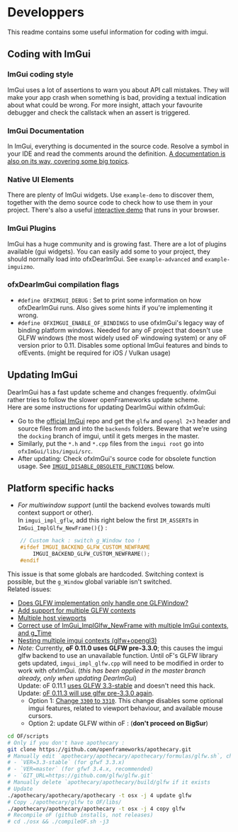 # Developpers

This readme contains some useful information for coding with imgui.

## Coding with ImGui

### ImGui coding style
ImGui uses a lot of assertions to warn you about API call mistakes. They will make your app crash when something is bad, providing a textual indication about what could be wrong. For more insight, attach your favourite debugger and check the callstack when an assert is triggered.

### ImGui Documentation
In ImGui, everything is documented in the source code. Resolve a symbol in your IDE and read the comments around the definition. [A documentation is also on its way, covering some big topics](https://github.com/ocornut/imgui/tree/master/docs).

### Native UI Elements
There are plenty of ImGui widgets. Use `example-demo` to discover them, together with the demo source code to check how to use them in your project. There's also a useful [interactive demo](https://pthom.github.io/imgui_manual_online/) that runs in your browser.

### ImGui Plugins
ImGui has a huge community and is growing fast. There are a lot of plugins available (gui widgets). You can easily add some to your project, they should normally load into ofxDearImGui. See `example-advanced` and `example-imguizmo`.

### ofxDearImGui compilation flags
- `#define OFXIMGUI_DEBUG` : Set to print some information on how ofxDearImGui runs. Also gives some hints if you're implementing it wrong.
- `#define OFXIMGUI_ENABLE_OF_BINDINGS` to use ofxImGui's legacy way of binding platform windows. Needed for any oF project that doesn't use GLFW windows (the most widely used oF windowing system) or any oF version prior to 0.11. Disables some optional ImGui features and binds to ofEvents. (might be required for iOS / Vulkan usage)

## Updating ImGui
DearImGui has a fast update scheme and changes frequently. ofxImGui rather tries to follow the slower openFrameworks update scheme.  
Here are some instructions for updating DearImGui within ofxImGui:
- Go to the [official ImGui](https://github.com/ocornut/imgui/tree/docking/) repo and get the `glfw` and `opengl 2+3` header and source files from and into the `backends` folders. Beware that we're using the `docking` branch of imgui, until it gets merges in the master.
- Similarly, put the `*.h` and `*.cpp` files from the `imgui root` go into `ofxImGui/libs/imgui/src`.
- After updating: Check ofxImGui's source code for obsolete function usage. See [`IMGUI_DISABLE_OBSOLETE_FUNCTIONS`](#updating-ofximgui) below.

## Platform specific hacks

- *For multiwindow support* (until the backend evolves towards multi context support or other).  
In `imgui_impl_gflw`, add this right below the first `IM_ASSERT`s in `ImGui_ImplGlfw_NewFrame(){}` :  
````cpp
	// Custom hack : switch g_Window too !
	#ifdef IMGUI_BACKEND_GLFW_CUSTOM_NEWFRAME
        IMGUI_BACKEND_GLFW_CUSTOM_NEWFRAME();
    #endif
````  
This issue is that some globals are hardcoded. Switching context is possible, but the `g_Window` global variable isn't switched.  
Related issues:  
 - [Does GLFW implementation only handle one GLFWindow?](https://discourse.dearimgui.org/t/does-glfw-implementation-only-handle-one-glfwindow/305)
 - [Add support for multiple GLFW contexts](https://github.com/ocornut/imgui/pull/3934)
 - [Multiple host viewports](https://github.com/ocornut/imgui/issues/3012)
 - [Correct use of ImGui_ImplGlfw_NewFrame with multiple ImGui contexts, and g_Time](https://github.com/ocornut/imgui/issues/2526)
 - [Nesting multiple imgui contexts (glfw+opengl3)](https://github.com/ocornut/imgui/issues/2004)
- *Note:* Currently, **oF 0.11.0 uses GLFW pre-3.3.0**; this causes the imgui glfw backend to use an unavailable function. Until oF's GLFW library gets updated, `imgui_impl_glfw.cpp` will need to be modified in order to work with ofxImGui. (_this has been applied in the master branch already, only when updating DearImGui_)  
Update: oF 0.11.1 [uses GLFW 3.3-stable](https://github.com/openframeworks/apothecary/commit/68a0ec866341a8487d5c555311f3d5975bd62436) and doesn't need this hack.
Update: [oF 0.11.3 will use glfw pre-3.3.0 again](https://github.com/openframeworks/apothecary/pull/197).
  - Option 1: [Change `3300` to `3310`](https://github.com/ocornut/imgui/blob/dd4ca70b0d612038edadcf37bf601c0f21206d28/backends/imgui_impl_glfw.cpp#L62). This change disables some optional imgui features, related to viewport behaviour, and available mouse cursors.
  - Option 2: update GLFW within oF : (**don't proceed on BigSur**)  
````bash
cd OF/scripts
# Only if you don't have apothecary :
git clone https://github.com/openframeworks/apothecary.git
# Manually edit `apothecary/apothecary/apothecary/formulas/glfw.sh`, change to :
# - `VER=3.3-stable` (for gfwf 3.3.x)
# - `VER=master` (for gfwf 3.4.x, recommended)
# - `GIT_URL=https://github.com/glfw/glfw.git`
# Manually delete `apothecary/apothecary/build/glfw if it exists
# Update
./apothecary/apothecary/apothecary -t osx -j 4 update glfw
# Copy ./apothecary/glfw to OF/libs/
./apothecary/apothecary/apothecary -t osx -j 4 copy glfw
# Recompile oF (github installs, not releases)
# cd ./osx && ./compileOF.sh -j3
````
